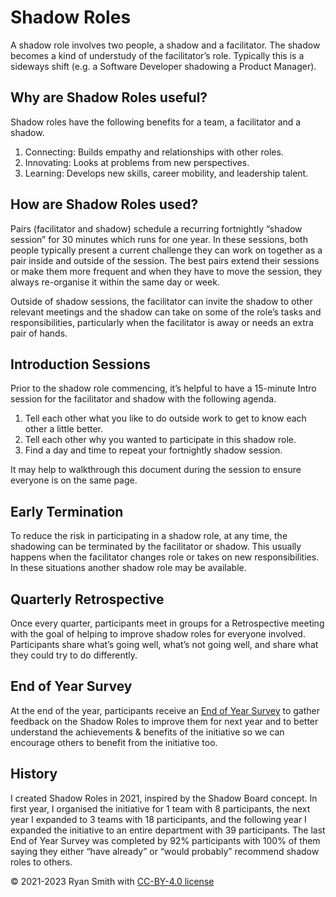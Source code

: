 # Shadow Roles
A shadow role involves two people, a shadow and a facilitator. The shadow becomes a kind of understudy of the facilitator’s role. Typically this is a sideways shift (e.g. a Software Developer shadowing a Product Manager).

## Why are Shadow Roles useful?
Shadow roles have the following benefits for a team, a facilitator and a shadow.

1. Connecting: Builds empathy and relationships with other roles.
2. Innovating: Looks at problems from new perspectives.
3. Learning: Develops new skills, career mobility, and leadership talent.

## How are Shadow Roles used?
Pairs (facilitator and shadow) schedule a recurring fortnightly “shadow session” for 30 minutes which runs for one year. In these sessions, both people typically present a current challenge they can work on together as a pair inside and outside of the session. The best pairs extend their sessions or make them more frequent and when they have to move the session, they always re-organise it within the same day or week.

Outside of shadow sessions, the facilitator can invite the shadow to other relevant meetings and the shadow can take on some of the role’s tasks and responsibilities, particularly when the facilitator is away or needs an extra pair of hands.

## Introduction Sessions
Prior to the shadow role commencing, it’s helpful to have a 15-minute Intro session for the facilitator and shadow with the following agenda.

1. Tell each other what you like to do outside work to get to know each other a little better.
2. Tell each other why you wanted to participate in this shadow role.
3. Find a day and time to repeat your fortnightly shadow session.

It may help to walkthrough this document during the session to ensure everyone is on the same page.

## Early Termination
To reduce the risk in participating in a shadow role, at any time, the shadowing can be terminated by the facilitator or shadow. This usually happens when the facilitator changes role or takes on new responsibilities. In these situations another shadow role may be available.

## Quarterly Retrospective
Once every quarter, participants meet in groups for a Retrospective meeting with the goal of helping to improve shadow roles for everyone involved. Participants share what’s going well, what’s not going well, and share what they could try to do differently.

## End of Year Survey
At the end of the year, participants receive an [End of Year Survey](https://forms.gle/moHjYbx4WQ74LuvQ8) to gather feedback on the Shadow Roles to improve them for next year and to better understand the achievements & benefits of the initiative so we can encourage others to benefit from the initiative too.

## History
I created Shadow Roles in 2021, inspired by the Shadow Board concept. In first year, I organised the initiative for 1 team with 8 participants, the next year I expanded to 3 teams with 18 participants, and the following year I expanded the initiative to an entire department with 39 participants. The last End of Year Survey was completed by 92% participants with 100% of them saying they either “have already” or “would probably” recommend shadow roles to others.

&copy; 2021-2023 Ryan Smith with [CC-BY-4.0 license](https://choosealicense.com/licenses/cc-by-4.0/)
